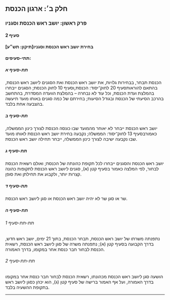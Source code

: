 ## חלק ב׳: ארגון הכנסת

### פרק ראשון: יושב ראש הכנסת וסגניו

#### סעיף 2

**בחירת יושב ראש הכנסת וסגניו[תיקון: תש״ע]**



#### תתי-סעיפים:

##### תת-סעיף א

הכנסת תבחר, בבחירות גלויות, את יושב ראש הכנסת ואת הסגנים ליושב ראש הכנסת, בהתאם להוראותסעיף 20 לחוק־יסוד: הכנסת,וסעיף 10 לחוק הכנסת;
 הסגנים ייבחרו בהמלצת ועדת הכנסת, וכל עוד לא נבחרה – בהמלצת הוועדה 
המסדרת, בהתחשב בהרכב הסיעתי של הכנסת ובגודל הסיעות; בחירתם של כמה סגנים 
באותו מועד תיעשה בהצבעה אחת בלבד.

##### תת-סעיף ב

יושב ראש הכנסת ייבחר לא יאוחר מהמועד שבו כונסה הכנסת לצורך כינון הממשלה, כאמורבסעיף 13 לחוק־יסוד: הממשלה; נקבעה בחירת יושב ראש הכנסת לאותו מועד שבו נקבעה ישיבה לצורך כינון הממשלה, ייבחר תחילה יושב ראש הכנסת.

##### תת-סעיף ג

יושב ראש 
הכנסת והסגנים ייבחרו לכל תקופת כהונתה של הכנסת; ואולם רשאית הכנסת לבחור,
 לפי המלצה כאמור בסעיף קטן (א), סגנים ליושב ראש הכנסת לתקופות כהונה 
קצרות יותר, ולקבוע את תחילתן ואת סופן.

##### תת-סעיף ד

שר או סגן שר לא יהיה יושב ראש הכנסת או סגן ליושב ראש הכנסת.

##### תת-סעיף ה



###### תת-תת-סעיף 1

נתפנתה משרתו של יושב ראש הכנסת, תבחר הכנסת, בתוך 21 ימים, יושב ראש חדש,
 בדרך הקבועה בסעיף קטן (א); נתפנתה משרה של סגן ליושב ראש הכנסת, רשאית 
הכנסת לבחור חבר כנסת אחר במקומו, בדרך האמורה.

###### תת-תת-סעיף 2

הושעה סגן 
ליושב ראש הכנסת מכהונתו, רשאית הכנסת לבחור חבר כנסת אחר במקומו בדרך 
האמורה, ועל אף האמור ברישה של סעיף קטן (ג), הוא יכהן כסגן ליושב ראש 
בתקופת ההשעיה בלבד.

----

